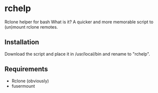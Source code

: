 # rchelp
Rclone helper for bash
What is it? A quicker and more memorable script to (un)mount rclone remotes.

## Installation
Download the script and place it in /usr/local/bin and rename to "rchelp".

## Requirements
 - Rclone (obviously)
 - fusermount
